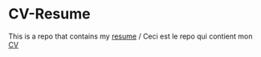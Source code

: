 # CV-Resume
This is a repo that contains my [resume](./CV_NCHARE_EV_2023.pdf) / Ceci est le repo qui contient mon [CV](./CV_NCHARE_VF_2023.pdf) 


